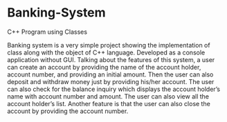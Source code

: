 # Banking-System
C++ Program using Classes

Banking system is a very simple project showing the implementation of class along with the object of C++ language. Developed as a console application without GUI. Talking about the features of this system, a user can create an account by providing the name of the account holder, account number, and providing an initial amount. Then the user can also deposit and withdraw money just by providing his/her account. The user can also check for the balance inquiry which displays the account holder’s name with account number and amount. The user can also view all the account holder’s list. Another feature is that the user can also close the account by providing the account number.



